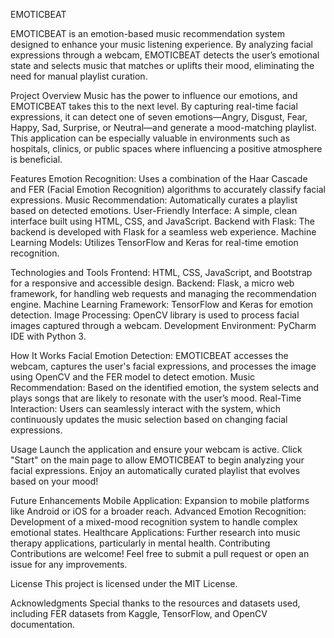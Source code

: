 EMOTICBEAT

EMOTICBEAT is an emotion-based music recommendation system designed to enhance your music listening experience. By analyzing facial expressions through a webcam, EMOTICBEAT detects the user’s emotional state and selects music that matches or uplifts their mood, eliminating the need for manual playlist curation.

Project Overview
Music has the power to influence our emotions, and EMOTICBEAT takes this to the next level. By capturing real-time facial expressions, it can detect one of seven emotions—Angry, Disgust, Fear, Happy, Sad, Surprise, or Neutral—and generate a mood-matching playlist. This application can be especially valuable in environments such as hospitals, clinics, or public spaces where influencing a positive atmosphere is beneficial.

Features
Emotion Recognition: Uses a combination of the Haar Cascade and FER (Facial Emotion Recognition) algorithms to accurately classify facial expressions.
Music Recommendation: Automatically curates a playlist based on detected emotions.
User-Friendly Interface: A simple, clean interface built using HTML, CSS, and JavaScript.
Backend with Flask: The backend is developed with Flask for a seamless web experience.
Machine Learning Models: Utilizes TensorFlow and Keras for real-time emotion recognition.

Technologies and Tools
Frontend: HTML, CSS, JavaScript, and Bootstrap for a responsive and accessible design.
Backend: Flask, a micro web framework, for handling web requests and managing the recommendation engine.
Machine Learning Framework: TensorFlow and Keras for emotion detection.
Image Processing: OpenCV library is used to process facial images captured through a webcam.
Development Environment: PyCharm IDE with Python 3.

How It Works
Facial Emotion Detection: EMOTICBEAT accesses the webcam, captures the user's facial expressions, and processes the image using OpenCV and the FER model to detect emotion.
Music Recommendation: Based on the identified emotion, the system selects and plays songs that are likely to resonate with the user’s mood.
Real-Time Interaction: Users can seamlessly interact with the system, which continuously updates the music selection based on changing facial expressions.

Usage
Launch the application and ensure your webcam is active.
Click "Start" on the main page to allow EMOTICBEAT to begin analyzing your facial expressions.
Enjoy an automatically curated playlist that evolves based on your mood!

Future Enhancements
Mobile Application: Expansion to mobile platforms like Android or iOS for a broader reach.
Advanced Emotion Recognition: Development of a mixed-mood recognition system to handle complex emotional states.
Healthcare Applications: Further research into music therapy applications, particularly in mental health.
Contributing
Contributions are welcome! Feel free to submit a pull request or open an issue for any improvements.

License
This project is licensed under the MIT License.

Acknowledgments
Special thanks to the resources and datasets used, including FER datasets from Kaggle, TensorFlow, and OpenCV documentation.
